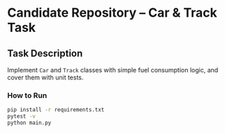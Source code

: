 # Candidate Repository – Car & Track Task

## Task Description
Implement `Car` and `Track` classes with simple fuel consumption logic, and cover them with unit tests.

### How to Run
```bash
pip install -r requirements.txt
pytest -v
python main.py
```

